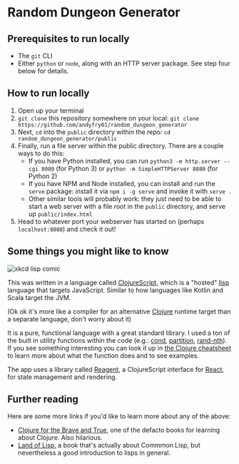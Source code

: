 # Random Dungeon Generator

## Prerequisites to run locally
- The `git` CLI
- Either `python` or `node`, along with an HTTP server package. See step four below for details.

## How to run locally
1. Open up your terminal
2. `git clone` this repository somewhere on your local: `git clone https://github.com/andyfry01/random_dungeon_generator`
3. Next, `cd` into the `public` directory within the repo: `cd random_dungeon_generator/public`
4. Finally, run a file server within the public directory. There are a couple ways to do this:
    - If you have Python installed, you can run `python3 -m http.server --cgi 8080` (for Python 3) or `python -m SimpleHTTPServer 8080` (for Python 2)
    - If you have NPM and Node installed, you can install and run the `serve` package: install it via `npm i -g serve` and invoke it with `serve .`
    - Other similar tools will probably work: they just need to be able to start a web server with a file root in the `public` directory, and serve up `public/index.html`
5. Head to whatever port your webserver has started on (perhaps `localhost:8080`) and check it out!

## Some things you might like to know
![xkcd lisp comic](https://imgs.xkcd.com/comics/lisp_cycles.png)

This was written in a language called [ClojureScript](https://clojurescript.org/), which is a "hosted" [lisp](https://en.wikipedia.org/wiki/Lisp_(programming_language)) language that targets JavaScript. Similar to how languages like Kotlin and Scala target the JVM.

(Ok ok it's more like a compiler for an alternative [Clojure](https://clojure.org/) runtime target than a separate language, don't worry about it)

It is a pure, functional language with a great standard library. I used a ton of the built in utility functions within the code (e.g.: [cond](https://clojuredocs.org/clojure.core/cond), [partition](https://clojuredocs.org/clojure.core/partition), [rand-nth](https://clojuredocs.org/clojure.core/rand-nth)). If you see something interesting you can look it up in [the Clojure cheatsheet](https://clojure.org/api/cheatsheet) to learn more about what the function does and to see examples.

The app uses a library called [Reagent](https://reagent-project.github.io/), a ClojureScript interface for [React](https://react.dev/), for state management and rendering.

## Further reading
Here are some more links if you'd like to learn more about any of the above:

- [Clojure for the Brave and True](https://www.braveclojure.com/clojure-for-the-brave-and-true/), one of the defacto books for learning about Clojure. Also hilarious.
- [Land of Lisp](http://landoflisp.com/), a book that's actually about Commmon Lisp, but nevertheless a good introduction to lisps in general.



